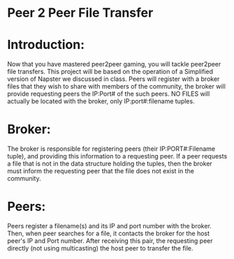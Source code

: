 # Peer 2 Peer File Transfer #

# Introduction: #

Now that you have mastered peer2peer gaming, you will tackle peer2peer file transfers. This project will be based on the operation of a Simplified version of Napster we discussed in class. Peers will register with a broker files that they wish to share with members of the community, the broker will provide requesting peers the IP:Port# of the such peers. NO FILES will actually be located with the broker, only IP:port#:filename tuples.

# Broker: #

The broker is responsible for registering peers (their IP:PORT#:Filename tuple), and providing this information to a requesting peer. If a peer requests a file that is not in the data structure holding the tuples, then the broker must inform the requesting peer that the file does not exist in the community.

# Peers: #

Peers register a filename(s) and its IP and port number with the broker. Then, when  peer searches for a file, it contacts the broker for the host peer's IP and Port number. After receiving this pair, the requesting peer directly (not using multicasting) the host peer to transfer the file.

